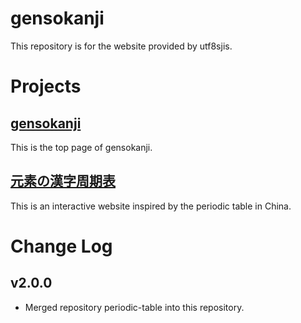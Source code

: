 # gensokanji
This repository is for the website provided by utf8sjis.

# Projects
## [gensokanji](https://gensokanji.netlify.app)
This is the top page of gensokanji.

## [元素の漢字周期表](https://gensokanji.netlify.app/periodic-table)

This is an interactive website inspired by the periodic table in China.

# Change Log

## v2.0.0
* Merged repository periodic-table into this repository.
